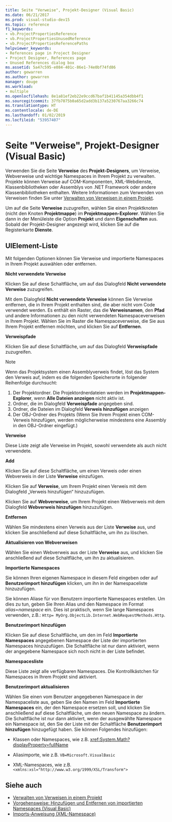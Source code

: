 ```yaml
---
title: Seite "Verweise", Projekt-Designer (Visual Basic)
ms.date: 06/21/2017
ms.prod: visual-studio-dev15
ms.topic: reference
f1_keywords:
- vb.ProjectPropertiesReference
- vb.ProjectPropertiesUnusedReference
- vb.ProjectPropertiesReferencePaths
helpviewer_keywords:
- References page in Project Designer
- Project Designer, References page
- Unused References dialog box
ms.assetid: 5a47c595-e084-401c-86e1-74e0bf74fd86
author: gewarren
ms.author: gewarren
manager: douge
ms.workload:
- multiple
ms.openlocfilehash: 8e1a81ef2eb22e9ccd67baf1b41145a354dbb4f1
ms.sourcegitcommit: 37fb7075b0a65d2add3b137a5230767aa3266c74
ms.translationtype: HT
ms.contentlocale: de-DE
ms.lasthandoff: 01/02/2019
ms.locfileid: "53957407"
---
```

# <a name="references-page-project-designer-visual-basic"></a>Seite "Verweise", Projekt-Designer (Visual Basic)

Verwenden Sie die Seite **Verweise** des **Projekt-Designers**, um Verweise, Webverweise und wichtige Namespaces in Ihrem Projekt zu verwalten. Projekte können Verweise auf COM-Komponenten, XML-Webdienste, Klassenbibliotheken oder Assemblys von .NET Framework oder andere Klassenbibliotheken enthalten. Weitere Informationen zum Verwenden von Verweisen finden Sie unter [Verwalten von Verweisen in einem Projekt](../../ide/managing-references-in-a-project.md).

Um auf die Seite **Verweise** zuzugreifen, wählen Sie einen Projektknoten (nicht den Knoten **Projektmappe**) im **Projektmappen-Explorer**. Wählen Sie dann in der Menüleiste die Option **Projekt** und dann **Eigenschaften** aus. Sobald der Projekt-Designer angezeigt wird, klicken Sie auf die Registerkarte **Dienste**.

## <a name="uielement-list"></a>UIElement-Liste

Mit folgenden Optionen können Sie Verweise und importierte Namespaces in Ihrem Projekt auswählen oder entfernen.

**Nicht verwendete Verweise**

Klicken Sie auf diese Schaltfläche, um auf das Dialogfeld **Nicht verwendete Verweise** zuzugreifen.

Mit dem Dialogfeld **Nicht verwendete Verweise** können Sie Verweise entfernen, die in Ihrem Projekt enthalten sind, die aber nicht vom Code verwendet werden. Es enthält ein Raster, das die **Verweisnamen**, den **Pfad** und andere Informationen zu den nicht verwendeten Namespaceverweisen in Ihrem Projekt. Wählen Sie im Raster die Namespaceverweise, die Sie aus Ihrem Projekt entfernen möchten, und klicken Sie auf **Entfernen**.

**Verweispfade**

Klicken Sie auf diese Schaltfläche, um auf das Dialogfeld **Verweispfade** zuzugreifen.

> [!NOTE]
> Wenn das Projektsystem einen Assemblyverweis findet, löst das System den Verweis auf, indem es die folgenden Speicherorte in folgender Reihenfolge durchsucht:
>
> 1. Der Projektordner. Die Projektordnerdateien werden im **Projektmappen-Explorer**, wenn **Alle Dateien anzeigen** nicht aktiv ist.
> 2. Ordner, die im Dialogfeld **Verweispfade** angegeben sind.
> 3. Ordner, die Dateien im Dialogfeld **Verweis hinzufügen** anzeigen
> 4. Der OBJ-Ordner des Projekts (Wenn Sie Ihrem Projekt einen COM-Verweis hinzufügen, werden möglicherweise mindestens eine Assembly in den OBJ-Ordner eingefügt.)

 **Verweise**

 Diese Liste zeigt alle Verweise im Projekt, sowohl verwendete als auch nicht verwendete.

 **Add**

 Klicken Sie auf diese Schaltfläche, um einen Verweis oder einen Webverweis in der Liste **Verweise** einzufügen.

 Klicken Sie auf **Verweise**, um Ihrem Projekt einen Verweis mit dem Dialogfeld „Verweis hinzufügen“ hinzuzufügen.

 Klicken Sie auf **Webverweise**, um Ihrem Projekt einen Webverweis mit dem Dialogfeld **Webverweis hinzufügen** hinzuzufügen.

 **Entfernen**

 Wählen Sie mindestens einen Verweis aus der Liste **Verweise** aus, und klicken Sie anschließend auf diese Schaltfläche, um ihn zu löschen.

 **Aktualisieren von Webverweisen**

 Wählen Sie einen Webverweis aus der Liste **Verweise** aus, und klicken Sie anschließend auf diese Schaltfläche, um ihn zu aktualisieren.

 **Importierte Namespaces**

 Sie können Ihren eigenen Namespace in diesem Feld eingeben oder auf **Benutzerimport hinzufügen** klicken, um ihn in der Namespaceliste hinzuzufügen.

 Sie können Aliase für von Benutzern importierte Namespaces erstellen. Um dies zu tun, geben Sie Ihren Alias und den Namespace im Format *alias*=*namespace* ein. Dies ist praktisch, wenn Sie lange Namespaces verwenden, z.B.: `Http= MyOrg.ObjectLib.Internet.WebRequestMethods.Http`.

 **Benutzerimport hinzufügen**

 Klicken Sie auf diese Schaltfläche, um den im Feld **Importierte Namespaces** angegebenen Namespace der Liste der importierten Namespaces hinzuzufügen. Die Schaltfläche ist nur dann aktiviert, wenn der angegebene Namespace sich noch nicht in der Liste befindet.

 **Namespacesliste**

 Diese Liste zeigt alle verfügbaren Namespaces. Die Kontrollkästchen für Namespaces in Ihrem Projekt sind aktiviert.

 **Benutzerimport aktualisieren**

 Wählen Sie einen vom Benutzer angegebenen Namespace in der Namespaceliste aus, geben Sie den Namen im Feld **Importierte Namespaces** ein, der den Namespace ersetzen soll, und klicken Sie anschließend auf diese Schaltfläche, um den neuen Namespace zu ändern. Die Schaltfläche ist nur dann aktiviert, wenn der ausgewählte Namespace ein Namespace ist, den Sie der Liste mit der Schaltfläche **Benutzerimport hinzufügen** hinzugefügt haben. Sie können Folgendes hinzufügen:

-   Klassen oder Namespaces, wie z.B. <xref:System.Math?displayProperty=fullName>

-   Aliasimporte, wie z.B. `VB=Microsoft.VisualBasic`

-   XML-Namespaces, wie z.B. `<xmlns:xsl="http://www.w3.org/1999/XSL/Transform">`

## <a name="see-also"></a>Siehe auch

- [Verwalten von Verweisen in einem Projekt](../../ide/managing-references-in-a-project.md)
- [Vorgehensweise: Hinzufügen und Entfernen von importierten Namespaces (Visual Basic)](../../ide/how-to-add-or-remove-imported-namespaces-visual-basic.md)
- [Imports-Anweisung (XML-Namespace)](/dotnet/visual-basic/language-reference/statements/imports-statement-xml-namespace)

